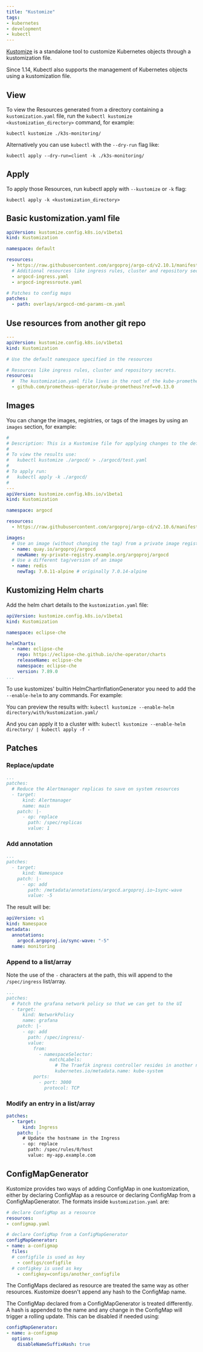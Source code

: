 ```yaml
---
title: "Kustomize"
tags:
- kubernetes
- development
- kubectl
---
```


[Kustomize](https://kustomize.io/) is a standalone tool to customize Kubernetes objects through a kustomization file.
<!--more-->
Since 1.14, Kubectl also supports the management of Kubernetes objects using a kustomization file. 

## View

To view the Resources generated from a directory containing a `kustomization.yaml` file, run the `kubectl kustomize <kustomization_directory>`
command, for example:

```shell
kubectl kustomize ./k3s-monitoring/
```
Alternatively you can use `kubectl` with the `--dry-run` flag like:

```shell
kubectl apply --dry-run=client -k ./k3s-monitoring/
```

## Apply

To apply those Resources, run kubectl apply with `--kustomize` or `-k` flag:

```shell
kubectl apply -k <kustomization_directory>
```

## Basic kustomization.yaml file

```yaml
apiVersion: kustomize.config.k8s.io/v1beta1
kind: Kustomization

namespace: default

resources:
  - https://raw.githubusercontent.com/argoproj/argo-cd/v2.10.1/manifests/install.yaml
  # Additional resources like ingress rules, cluster and repository secrets.
  - argocd-ingress.yaml
  - argocd-ingressroute.yaml

# Patches to config maps
patches:
  - path: overlays/argocd-cmd-params-cm.yaml
```

## Use resources from another git repo

```yaml
---
apiVersion: kustomize.config.k8s.io/v1beta1
kind: Kustomization

# Use the default namespace specified in the resources

# Resources like ingress rules, cluster and repository secrets.
resources:
  #  The kustomization.yaml file lives in the root of the kube-prometheus git repo
  - github.com/prometheus-operator/kube-prometheus?ref=v0.13.0
```

## Images

You can change the images, registries, or tags of the images by using an `images` section, for example:

```yaml
#
# Description: This is a Kustomise file for applying changes to the default Argo CD manifests.
#
# To view the results use:
#   kubectl kustomize ./argocd/ > ./argocd/test.yaml
#
# To apply run:
#   kubectl apply -k ./argocd/
#
---
apiVersion: kustomize.config.k8s.io/v1beta1
kind: Kustomization

namespace: argocd

resources:
  - https://raw.githubusercontent.com/argoproj/argo-cd/v2.10.6/manifests/install.yaml

images:
  # Use an image (without changing the tag) from a private image registry
  - name: quay.io/argoproj/argocd
    newName: my-private-registry.example.org/argoproj/argocd
  # Use a different tag/version of an image
  - name: redis
    newTag: 7.0.11-alpine # originally 7.0.14-alpine
```

## Kustomizing Helm charts

Add the helm chart details to the `kustomization.yaml` file:

```yaml
apiVersion: kustomize.config.k8s.io/v1beta1
kind: Kustomization

namespace: eclipse-che

helmCharts:
  - name: eclipse-che
    repo: https://eclipse-che.github.io/che-operator/charts
    releaseName: eclipse-che
    namespace: eclipse-che
    version: 7.89.0
...
```

To use kustomizes' builtin HelmChartInflationGenerator you need to add the `--enable-helm` to any commands. 
For example:

You can preview the results with: `kubectl kustomize --enable-helm directory/with/kustomization.yaml/`

And you can apply it to a cluster with: `kubectl kustomize --enable-helm directory/ | kubectl apply -f -`

## Patches

### Replace/update

```yaml
...
patches:
  # Reduce the Alertmanager replicas to save on system resources
  - target:
      kind: Alertmanager
      name: main
    patch: |-
      - op: replace
        path: /spec/replicas
        value: 1
```

### Add annotation

```yaml
...
patches:
  - target:
      kind: Namespace
    patch: |-
      - op: add
        path: /metadata/annotations/argocd.argoproj.io~1sync-wave
        value: -5
```

The result will be:

```yaml
apiVersion: v1
kind: Namespace
metadata:
  annotations:
    argocd.argoproj.io/sync-wave: "-5"
  name: monitoring
```

### Append to a list/array

Note the use of the `-` characters at the path, this will append to the `/spec/ingress` list/array.

```yaml
...
patches:
  # Patch the grafana network policy so that we can get to the UI
  - target:
      kind: NetworkPolicy
      name: grafana
    patch: |-
      - op: add
        path: /spec/ingress/-
        value:
          from:
            - namespaceSelector:
                matchLabels:
                  # The Traefik ingress controller resides in another namespace
                  kubernetes.io/metadata.name: kube-system
          ports:
            - port: 3000
              protocol: TCP
```

### Modify an entry in a list/array

```yaml
patches:
  - target:
      kind: Ingress
    patch: |-
      # Update the hostname in the Ingress
      - op: replace
        path: /spec/rules/0/host
        value: my-app.example.com
```

## ConfigMapGenerator

Kustomize provides two ways of adding ConfigMap in one kustomization, either by declaring ConfigMap as a resource or 
declaring ConfigMap from a ConfigMapGenerator. The formats inside `kustomization.yaml` are:

```yaml
# declare ConfigMap as a resource
resources:
- configmap.yaml

# declare ConfigMap from a ConfigMapGenerator
configMapGenerator:
- name: a-configmap
  files:
  # configfile is used as key
    - configs/configfile
  # configkey is used as key
    - configkey=configs/another_configfile
```

The ConfigMaps declared as resource are treated the same way as other resources. 
Kustomize doesn't append any hash to the ConfigMap name. 

The ConfigMap declared from a ConfigMapGenerator is treated differently. 
A hash is appended to the name and any change in the ConfigMap will trigger a rolling update. 
This can be disabled if needed using:

```yaml
configMapGenerator:
- name: a-configmap
  options:
    disableNameSuffixHash: true
```


